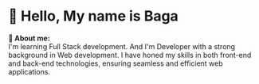 # 👋 Hello, My name is Baga
**💬 About me:**<br>
I'm learning Full Stack development. And I'm Developer with a strong background in Web development. I have honed my skills in both front-end and back-end technologies, ensuring seamless and efficient web applications.




<!--
**BagaProg/bagaprog** is a ✨ _special_ ✨ repository because its `README.md` (this file) appears on your GitHub profile.

Here are some ideas to get you started:

- 🔭 I’m currently working on ...
- 🌱 I’m currently learning ...
- 👯 I’m looking to collaborate on ...
- 🤔 I’m looking for help with ...
- 💬 Ask me about ...
- 📫 How to reach me: ...
- 😄 Pronouns: ...
- ⚡ Fun fact: ...
-->
